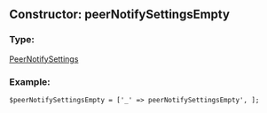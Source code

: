 ## Constructor: peerNotifySettingsEmpty  

### Type: 

[PeerNotifySettings](../types/PeerNotifySettings.md)
### Example:

```
$peerNotifySettingsEmpty = ['_' => peerNotifySettingsEmpty', ];
```